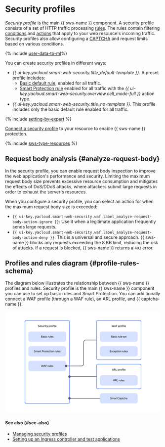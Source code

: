 # Security profiles

_Security profile_ is the main {{ sws-name }} component. A security profile consists of a set of HTTP traffic processing [rules](rules.md). The rules contain filtering [conditions](conditions.md) and [actions](rules.md#rule-action) that apply to your web resource's incoming traffic. Security profiles also allow configuring a [CAPTCHA](https://en.wikipedia.org/wiki/CAPTCHA) and request limits based on various conditions. 

{% include [user-data-to-ml](../../_includes/smartwebsecurity/user-data-to-ml.md)%}

You can create security profiles in different ways:
  * _{{ ui-key.yacloud.smart-web-security.title_default-template }}_. A preset profile includes:
    * [Basic default rule](rules.md#base-rules), enabled for all traffic.
    * [Smart Protection rule](rules.md#smart-protection-rules) enabled for all traffic with the _{{ ui-key.yacloud.smart-web-security.overview.cell_mode-full }}_ action type.
  * _{{ ui-key.yacloud.smart-web-security.title_no-template }}_. This profile includes only the basic default rule enabled for all traffic.

{% include [setting-by-expert](../../_includes/smartwebsecurity/setting-by-expert.md) %}

[Connect a security profile](../operations/host-connect.md) to your resource to enable {{ sws-name }} protection.

{% include [sws-type-resources](../../_includes/smartwebsecurity/sws-type-resources.md) %}

## Request body analysis {#analyze-request-body}

In the security profile, you can enable request body inspection to improve the web application's performance and security. Limiting the maximum request body size prevents excessive resource consumption and mitigates the effects of DoS/DDoS attacks, where attackers submit large requests in order to exhaust the server's resources.

When you configure a security profile, you can select an action for when the maximum request body size is exceeded:

* `{{ ui-key.yacloud.smart-web-security.waf.label_analyze-request-body-action-ignore }}`: Use it when a legitimate application frequently sends large requests.
* `{{ ui-key.yacloud.smart-web-security.waf.label_analyze-request-body-action-deny }}`: This is a universal and secure approach. {{ sws-name }} blocks any requests exceeding the 8 KB limit, reducing the risk of attacks. If a request is blocked, {{ sws-name }} returns a `403` error.

## Profiles and rules diagram {#profile-rules-schema}

The diagram below illustrates the relationship between {{ sws-name }} profiles and rules. Security profile is the main {{ sws-name }} component you can use to set up basic rules and Smart Protection. You can additionally connect a WAF profile (through a WAF rule), an ARL profile, and {{ captcha-name }}.

![profiles-rules](../../_assets/smartwebsecurity/profiles-rules.svg)

#### See also {#see-also}

* [Managing security profiles](../operations/index.md#profiles)
* [Setting up an Ingress controller and test applications](../../managed-kubernetes/tutorials/alb-ingress-controller.md#create-ingress-and-apps)
